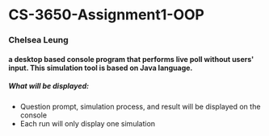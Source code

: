 # CS-3650-Assignment1-OOP
### Chelsea Leung
#### a desktop based console program that performs live poll without users' input. This simulation tool is based on Java language.

##### What will be displayed:
* Question prompt, simulation process, and result will be displayed on the console
* Each run will only display one simulation
